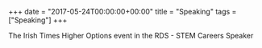 +++
date = "2017-05-24T00:00:00+00:00"
title = "Speaking"
tags = ["Speaking"]
+++

The Irish Times Higher Options event in the RDS - STEM Careers Speaker